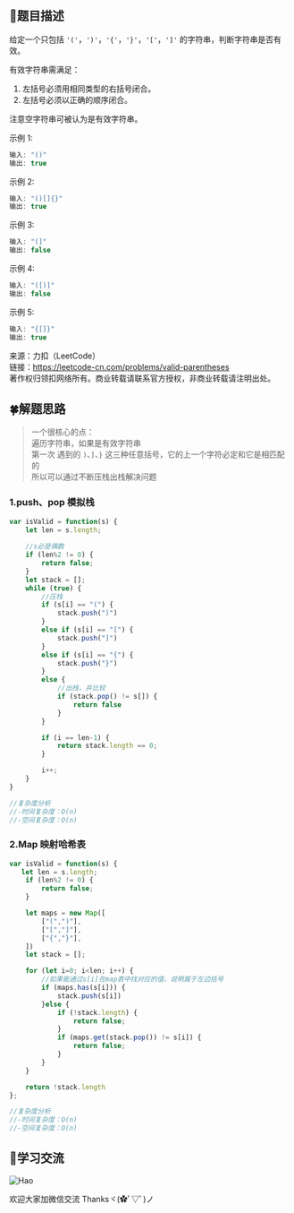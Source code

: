 ## :rainbow:题目描述

给定一个只包括 `'('`，`')'`，`'{'`，`'}'`，`'['`，`']'` 的字符串，判断字符串是否有效。

有效字符串需满足：

1. 左括号必须用相同类型的右括号闭合。
2. 左括号必须以正确的顺序闭合。

注意空字符串可被认为是有效字符串。

示例 1:
```javascript
输入: "()"
输出: true
```

示例 2:
```javascript
输入: "()[]{}"
输出: true
```

示例 3:
```javascript
输入: "(]"
输出: false
```

示例 4:
```javascript
输入: "([)]"
输出: false
```

示例 5:
```javascript
输入: "{[]}"
输出: true
```


来源：力扣（LeetCode）  
链接：https://leetcode-cn.com/problems/valid-parentheses  
著作权归领扣网络所有。商业转载请联系官方授权，非商业转载请注明出处。  


## :four_leaf_clover:解题思路

> 一个很核心的点：  
> 遍历字符串，如果是有效字符串  
> 第一次 遇到的 `)`、`]`、`}` 这三种任意括号，它的上一个字符必定和它是相匹配的  
> 所以可以通过不断压栈出栈解决问题  

### 1.push、pop 模拟栈
```javascript
var isValid = function(s) {
    let len = s.length;
    
    //s必是偶数
    if (len%2 != 0) {
        return false;
    }
    let stack = [];
    while (true) {
        //压栈
        if (s[i] == "(") {
            stack.push(")")
        }
        else if (s[i] == "[") {
            stack.push("]")
        }
        else if (s[i] == "{") {
            stack.push("}")
        }
        else {
            //出栈，并比较
            if (stack.pop() != s[]) {
                return false
            }
        }

        if (i == len-1) {
            return stack.length == 0;
        }

        i++;
    }
}

//复杂度分析
//-时间复杂度：O(n)
//-空间复杂度：O(n)
```

### 2.Map 映射哈希表
```javascript
var isValid = function(s) {
   let len = s.length;
    if (len%2 != 0) {
        return false;
    }

    let maps = new Map([
        ["(",")"],
        ["[","]"],
        ["{","}"],
    ])
    let stack = [];

    for (let i=0; i<len; i++) {
        //如果能通过s[i]在map表中找对应的值，说明属于左边括号
        if (maps.has(s[i])) {
            stack.push(s[i])
        }else {
            if (!stack.length) {
                return false;
            }
            if (maps.get(stack.pop()) != s[i]) {
                return false;
            }
        }
    }

    return !stack.length
};

//复杂度分析
//-时间复杂度：O(n)
//-空间复杂度：O(n)
```

## :gift_heart:学习交流

![Hao](https://haoer.oss-cn-hangzhou.aliyuncs.com/hao.jpg)

欢迎大家加微信交流 Thanksヾ(✿ﾟ▽ﾟ)ノ
  
  